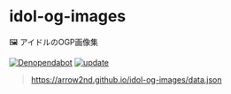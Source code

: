 # idol-og-images

🖼 アイドルのOGP画像集

[![Denopendabot](https://github.com/arrow2nd/idol-og-images/actions/workflows/denopendabot.yml/badge.svg)](https://github.com/arrow2nd/idol-og-images/actions/workflows/denopendabot.yml)
[![update](https://github.com/arrow2nd/idol-og-images/actions/workflows/update.yml/badge.svg)](https://github.com/arrow2nd/idol-og-images/actions/workflows/update.yml)

> https://arrow2nd.github.io/idol-og-images/data.json
